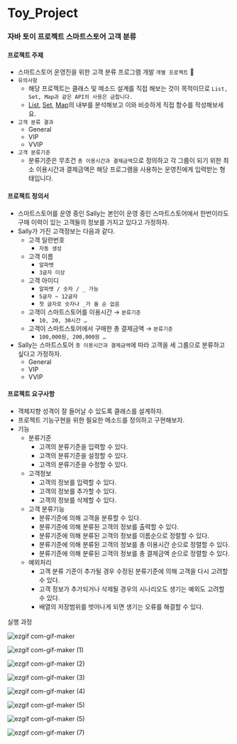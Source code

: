 # Toy_Project
### 자바 토이 프로젝트 스마트스토어 고객 분류

#### 프로젝트 주제
- 스마트스토어 운영진을 위한 고객 분류 프로그램 개발 `개별 프로젝트` 👤
- `유의사항`
    - 해당 프로젝트는 클래스 및 메소드 설계를 직접 해보는 것이 목적이므로 `List, Set, Map과 같은 API의 사용은 금합니다.`
    - [List](https://docs.oracle.com/javase/8/docs/api/java/util/List.html), [Set](https://docs.oracle.com/javase/8/docs/api/java/util/Set.html), [Map](https://docs.oracle.com/javase/8/docs/api/java/util/Map.html)의 내부를 분석해보고 이와 비슷하게 직접 함수를 작성해보세요.
- `고객 분류 결과`
    - General
    - VIP
    - VVIP
- `고객 분류기준`
    - 분류기준은 무조건 `총 이용시간과 결제금액`으로 정의하고 각 그룹이 되기 위한 최소 이용시간과 결제금액은 해당 프로그램을 사용하는 운영진에게 입력받는 형태입니다.

#### 프로젝트 정의서
- 스마트스토어를 운영 중인 Sally는 본인이 운영 중인 스마트스토어에서 한번이라도 구매 이력이 있는 고객들의 정보를 가지고 있다고 가정하자.
- Sally가 가진 고객정보는 다음과 같다.
    - 고객 일련번호
        - `자동 생성`
    - 고객 이름
        - `알파벳`
        - `3글자 이상`
    - 고객 아이디
        - `알파벳 / 숫자 / _ 가능`
        - `5글자 ~ 12글자`
        - `첫 글자로 숫자나 _가 올 순 없음`
    - 고객이 스마트스토어를 이용시간 → `분류기준`
        - `10, 20, 30시간 …`
    - 고객이 스마트스토어에서 구매한 총 결제금액 → `분류기준`
        - `100,000원, 200,000원 …`
- Sally는 스마트스토어 `총 이용시간과 결제금액`에 따라 고객을 세 그룹으로 분류하고 싶다고 가정하자.
    - General
    - VIP
    - VVIP

#### 프로젝트 요구사항 
- 객체지향 성격이 잘 들어날 수 있도록 클래스를 설계하자.
- 프로젝트 기능구현을 위한 필요한 메소드를 정의하고 구현해보자.
- 기능
    - 분류기준
        - 고객의 분류기준을 입력할 수 있다.
        - 고객의 분류기준을 설정할 수 있다.
        - 고객의 분류기준을 수정할 수 있다.
    - 고객정보
        - 고객의 정보를 입력할 수 있다.
        - 고객의 정보를 추가할 수 있다.
        - 고객의 정보를 삭제할 수 있다.
    - 고객 분류기능
        - 분류기준에 의해 고객을 분류할 수 있다.
        - 분류기준에 의해 분류된 고객의 정보를 출력할 수 있다.
        - 분류기준에 의해 분류된 고객의 정보를 이름순으로 정렬할 수 있다.
        - 분류기준에 의해 분류된 고객의 정보를 총 이용시간 순으로 정렬할 수 있다.
        - 분류기준에 의해 분류된 고객의 정보를 총 결제금액 순으로 정렬할 수 있다.
    - 예외처리
        - 고객 분류 기준이 추가될 경우 수정된 분류기준에 의해 고객을 다시 고려할 수 있다.
        - 고객 정보가 추가되거나 삭제될 경우의 시나리오도 생기는 예외도 고려할 수 있다.
        - 배열의 저장범위를 벗어나게 되면 생기는 오류를 해결할 수 있다.

실행 과정

![ezgif com-gif-maker](https://user-images.githubusercontent.com/105026909/196478834-2d8f9f06-e3db-4e17-869e-e9697cdb4638.gif)


![ezgif com-gif-maker (1)](https://user-images.githubusercontent.com/105026909/196666495-ac618b69-a5b3-423e-bf63-ca3ac003513c.gif)


![ezgif com-gif-maker (2)](https://user-images.githubusercontent.com/105026909/196667157-f1ce050d-30a2-4a83-872f-577249ab0a6e.gif)


![ezgif com-gif-maker (3)](https://user-images.githubusercontent.com/105026909/196667369-f24ec55e-b9b2-4bf1-bec3-2c7b3f200871.gif)


![ezgif com-gif-maker (4)](https://user-images.githubusercontent.com/105026909/196667686-216e8aa6-6485-4e68-90f2-ce5533e18bfe.gif)


![ezgif com-gif-maker (5)](https://user-images.githubusercontent.com/105026909/196667792-f9c9c087-26b6-46eb-b6c6-af5c64b569e5.gif)


![ezgif com-gif-maker (5)](https://user-images.githubusercontent.com/105026909/196667792-f9c9c087-26b6-46eb-b6c6-af5c64b569e5.gif)

![ezgif com-gif-maker (7)](https://user-images.githubusercontent.com/105026909/196668292-d7bd836d-8f50-4cc0-a3fe-11ab8089ce0d.gif)
